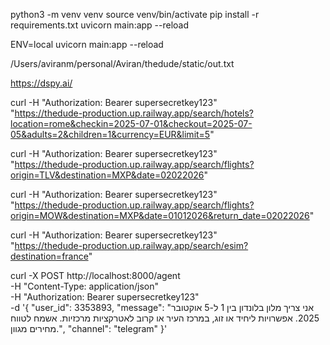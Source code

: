 python3 -m venv venv
source venv/bin/activate
pip install -r requirements.txt
uvicorn main:app --reload

ENV=local uvicorn main:app --reload


/Users/aviranm/personal/Aviran/thedude/static/out.txt

https://dspy.ai/


curl -H "Authorization: Bearer supersecretkey123" \
"https://thedude-production.up.railway.app/search/hotels?location=rome&checkin=2025-07-01&checkout=2025-07-05&adults=2&children=1&currency=EUR&limit=5"

curl -H "Authorization: Bearer supersecretkey123" \
"https://thedude-production.up.railway.app/search/flights?origin=TLV&destination=MXP&date=02022026"

curl -H "Authorization: Bearer supersecretkey123" \
"https://thedude-production.up.railway.app/search/flights?origin=MOW&destination=MXP&date=01012026&return_date=02022026"

curl -H "Authorization: Bearer supersecretkey123" \
"https://thedude-production.up.railway.app/search/esim?destination=france"



curl -X POST http://localhost:8000/agent \
  -H "Content-Type: application/json" \
  -H "Authorization: Bearer supersecretkey123" \
  -d '{
    "user_id": 3353893,
    "message": "אני צריך מלון בלונדון בין 1 ל-5 אוקטובר 2025. אפשרויות ליחיד או זוג, במרכז העיר או קרוב לאטרקציות מרכזיות. אשמח לטווח מחירים מגוון.",
    "channel": "telegram"
}'